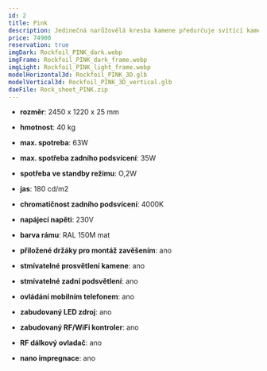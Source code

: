 ```yaml
---
id: 2
title: Pink
description: Jedinečná narůžovělá kresba kamene předurčuje svítící kamennou desku PINK k osvětlení tmavých, ale i světlých prostor, kde je její svit výrazný i za denního světla. 
price: 74900
reservation: true
imgDark: Rockfoil_PINK_dark.webp
imgFrame: Rockfoil_PINK_dark_frame.webp
imgLight: Rockfoil_PINK_light_frame.webp
modelHorizontal3d: Rockfoil_PINK_3D.glb
modelVertical3d: Rockfoil_PINK_3D_vertical.glb
daeFile: Rock_sheet_PINK.zip
---
```

- **rozměr**: 2450 x 1220 x 25 mm 
- **hmotnost**: 40 kg
- **max. spotreba**: 63W 
- **max. spotřeba zadního podsvícení**: 35W 
- **spotřeba ve standby režimu**: O,2W 
- **jas**: 180 cd/m2
- **chromatičnost zadního podsvícení**: 4000K
- **napájecí napěti**: 230V 
- **barva rámu**: RAL 150M mat

- **přiložené držáky pro montáž zavěšením**: ano
- **stmívatelné prosvětlení kamene**: ano
- **stmívatelné zadní podsvětlení**: ano
- **ovládání mobilním telefonem**: ano
- **zabudovaný LED zdroj**: ano
- **zabudovaný RF/WiFi kontroler**: ano
- **RF dálkový ovladač**: ano
- **nano impregnace**: ano